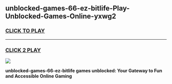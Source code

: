 
## unblocked-games-66-ez-bitlife-Play-Unblocked-Games-Online-yxwg2
<h3>
<a href="https://premium76.site?title=unblocked-games-66-ez-bitlife&ref=25A">CLICK TO PLAY</a></h3>
<hr>

<h3>
<a href="https://premium76.site?title=unblocked-games-66-ez-bitlife&ref=25A">CLICK 2 PLAY</a>
  
</h3>

<a href="https://premium76.site?title=unblocked-games-66-ez-bitlife&ref=25A"><img src="https://clearcache.store/games.png"></a>


**unblocked-games-66-ez-bitlife games unblocked: Your Gateway to Fun and Accessible Online Gaming**
